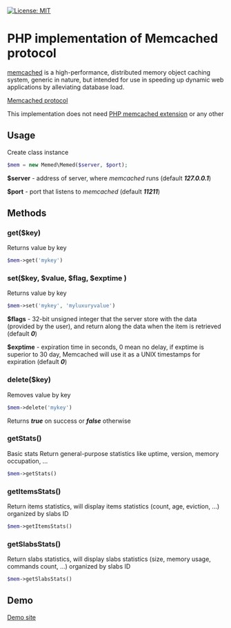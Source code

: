 [![License: MIT](https://img.shields.io/badge/License-MIT-yellow.svg)](https://opensource.org/licenses/MIT)

# PHP implementation of Memcached protocol
[memcached](http://www.memcached.org/) is a high-performance, distributed memory object caching system, generic in nature, but intended for use in speeding up dynamic web applications by alleviating database load.

[Memcached protocol](https://github.com/memcached/memcached/blob/master/doc/protocol.txt)

This implementation does not need [PHP memcached extension](http://php.net/manual/en/book.memcached.php) or any other

## Usage
Сreate class instance
```php 
$mem = new Memed\Memed($server, $port);
```
**$server** - address of server, where _memcached_ runs (default **_127.0.0.1_**)

**$port** - port that listens to _memcached_ (default **_11211_**)
## Methods

### get($key)
Returns value by key
```php
$mem->get('mykey')
```

### set($key, $value, $flag, $exptime )
Returns value by key
```php
$mem->set('mykey', 'myluxuryvalue')
```
**$flags** - 32-bit unsigned integer that the server store with the data (provided by the user), and return along the data when the item is retrieved (default **_0_**)

**$exptime** -  expiration time in seconds, 0 mean no delay, if exptime is superior to 30 day, Memcached will use it as a UNIX timestamps for expiration (default **_0_**)

### delete($key)
Removes value by key
```php
$mem->delete('mykey')
```
Returns _**true**_ on success or _**false**_ otherwise
### getStats()
Basic stats
Return general-purpose statistics like uptime, version, memory occupation, …
```php
$mem->getStats()
```
### getItemsStats()
Return items statistics, will display items statistics (count, age, eviction, …) organized by slabs ID
```php
$mem->getItemsStats()
```
### getSlabsStats()
Return slabs statistics, will display slabs statistics (size, memory usage, commands count, …) organized by slabs ID
```php
$mem->getSlabsStats()
```
## Demo
[Demo site](https://mem.sa6.ru/)